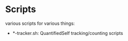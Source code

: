 # Scripts

various scripts for various things:

* *-tracker.sh: QuantifiedSelf tracking/counting scripts
